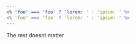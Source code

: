 ```yaml
---
<% 'foo' === 'foo' ? 'lorem: ' : 'ipsum: ' %>
<% 'foo' === 'foo' ? 'lorem: ' : 'ipsum: ' %>
---
```


The rest doesnt matter
